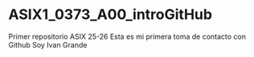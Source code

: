 # ASIX1_0373_A00_introGitHub
Primer repositorio ASIX 25-26
Esta es mi primera toma de contacto con Github
Soy Ivan Grande